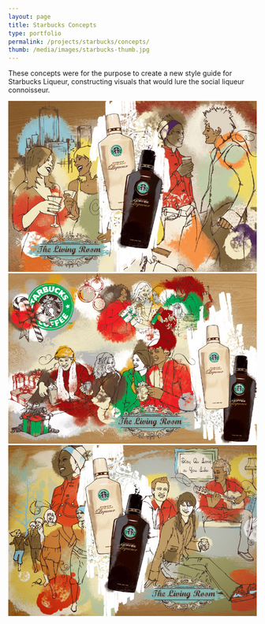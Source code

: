 ```yaml
---
layout: page
title: Starbucks Concepts
type: portfolio
permalink: /projects/starbucks/concepts/
thumb: /media/images/starbucks-thumb.jpg
---
```


These concepts were for the purpose to create a new style guide for Starbucks Liqueur, constructing visuals that would lure the social liqueur connoisseur.

![](/media/images/starbucks1.jpg)
![](/media/images/starbucks2.jpg)
![](/media/images/starbucks3.jpg)
